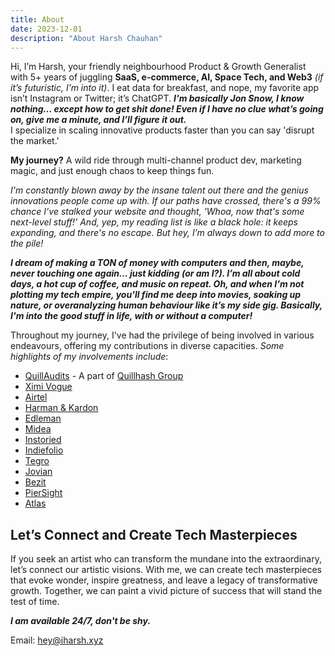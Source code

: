 ```yaml
---
title: About
date: 2023-12-01
description: "About Harsh Chauhan"
---
```


Hi, I’m Harsh, your friendly neighbourhood Product & Growth Generalist with 5+ years of juggling **SaaS, e-commerce, AI, Space Tech, and Web3** *(if it’s futuristic, I’m into it)*. 
I eat data for breakfast, and nope, my favorite app isn’t Instagram or Twitter; it’s ChatGPT. 
***I'm basically Jon Snow, I know nothing… except how to get shit done! Even if I have no clue what’s going on, give me a minute, and I’ll figure it out.*** 
<br>I specialize in scaling innovative products faster than you can say 'disrupt the market.' <br/> 

**My journey?** A wild ride through multi-channel product dev, marketing magic, and just enough chaos to keep things fun.


*I'm constantly blown away by the insane talent out there and the genius innovations people come up with. If our paths have crossed, there's a 99% chance I’ve stalked your website and thought, 'Whoa, now that's some next-level stuff!' And, yep, my reading list is like a black hole: it keeps expanding, and there's no escape. But hey, I’m always down to add more to the pile!*

***I dream of making a TON of money with computers and then, maybe, never touching one again… just kidding (or am I?). I’m all about cold days, a hot cup of coffee, and music on repeat. Oh, and when I'm not plotting my tech empire, you'll find me deep into movies, soaking up nature, or overanalyzing human behaviour like it’s my side gig. Basically, I'm into the good stuff in life, with or without a computer!***

Throughout my journey, I've had the privilege of being involved in various endeavours, offering my contributions in diverse capacities. *Some highlights of my involvements include*:
 

*    [QuillAudits](https://www.quillaudits.com/smart-contract-audit) - A part of [Quillhash Group](https://quillhash.com/)
*    [Ximi Vogue](https://ximivogueretail.com/)
*    [Airtel](https://airtel.in)
*    [Harman & Kardon](https://in.harmankardon.com/)
*    [Edleman](https://www.edelman.com/)
*    [Midea](https://www.midea.com/in)
*    [Instoried](https://instoried.com/)
*    [Indiefolio](https://indiefolio.com/)
*    [Tegro](https://tegro.com/)
*    [Jovian](https://jovian.com/)
*    [Bezit](https://bezit.co/)
*    [PierSight](https://piersight.space/)
*    [Atlas](https://atlas.so?)
   
## Let’s Connect and Create Tech Masterpieces

If you seek an artist who can transform the mundane into the extraordinary, let’s connect our artistic visions. With me, we can create tech masterpieces that evoke wonder, inspire greatness, and leave a legacy of transformative growth. Together, we can paint a vivid picture of success that will stand the test of time.

***I am available 24/7, don't be shy.***

Email: <a href="mailto:hey@iharsh.xyz"> hey@iharsh.xyz </a>
